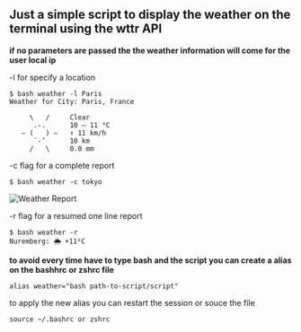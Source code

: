 ## Just a simple script to display the weather on the terminal using the wttr API

**if no parameters are passed the the weather information will come for the user local ip** 

-l for specify a location

    $ bash weather -l Paris
    Weather for City: Paris, France

         \   /     Clear
          .-.      10 – 11 °C
       ― (   ) ―   ↑ 11 km/h
          `-’      10 km
         /   \     0.0 mm

-c flag for a complete report

```
$ bash weather -c tokyo
```

![Weather Report](https://i.imgur.com/11udjgM.png)

-r flag for a resumed one line report

```
$ bash weather -r
Nuremberg: 🌦 +11⁰C
```

**to avoid every time have to type bash and the script you can create a alias on the bashhrc or zshrc file**

```
alias weather="bash path-to-script/script"
```

to apply the new alias you can restart the session or souce the file

```
source ~/.bashrc or zshrc
```
